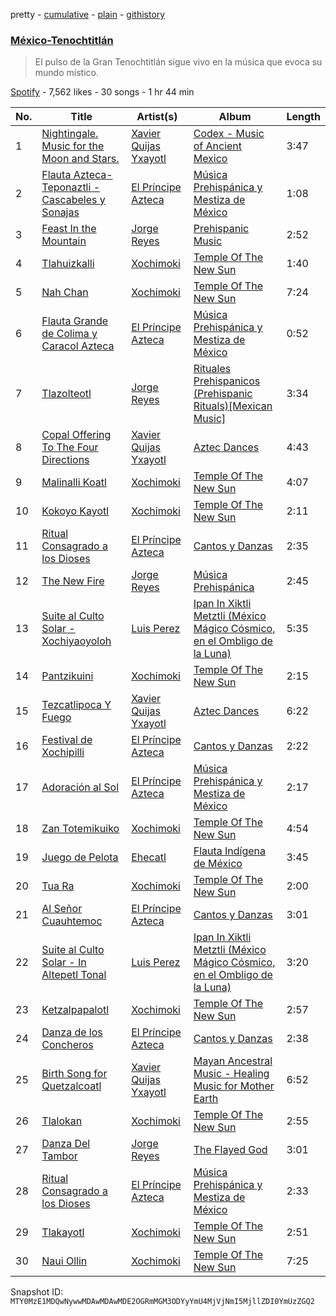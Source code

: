 pretty - [cumulative](/playlists/cumulative/37i9dQZF1DXbEuT2QnORVM.md) - [plain](/playlists/plain/37i9dQZF1DXbEuT2QnORVM) - [githistory](https://github.githistory.xyz/mackorone/spotify-playlist-archive/blob/main/playlists/plain/37i9dQZF1DXbEuT2QnORVM)

### [México\-Tenochtitlán](https://open.spotify.com/playlist/37i9dQZF1DXbEuT2QnORVM)

> El pulso de la Gran Tenochtitlán sigue vivo en la música que evoca su mundo místico.

[Spotify](https://open.spotify.com/user/spotify) - 7,562 likes - 30 songs - 1 hr 44 min

| No. | Title | Artist(s) | Album | Length |
|---|---|---|---|---|
| 1 | [Nightingale\. Music for the Moon and Stars.](https://open.spotify.com/track/0yP6HplG4dzIFpM9pbcdGe) | [Xavier Quijas Yxayotl](https://open.spotify.com/artist/13EZPKKqF3Ez1aCKTcRC5f) | [Codex \- Music of Ancient Mexico](https://open.spotify.com/album/1gKi3KeZeazp6ZkfF9J8Kl) | 3:47 |
| 2 | [Flauta Azteca\-Teponaztli \- Cascabeles y Sonajas](https://open.spotify.com/track/4IHCFpAEZnjoMSX3O7JhrW) | [El Príncipe Azteca](https://open.spotify.com/artist/6wr8B5UuGH1jEZTUHAY4ca) | [Música Prehispánica y Mestiza de México](https://open.spotify.com/album/3ahIuLsy6ios1j8Ibdz0Vs) | 1:08 |
| 3 | [Feast In the Mountain](https://open.spotify.com/track/11sAlVf9tnf4A1JfUuPGas) | [Jorge Reyes](https://open.spotify.com/artist/73lAf1b3vgM25fxLa0oIJV) | [Prehispanic Music](https://open.spotify.com/album/0wYjSe3KWirJC0F1OPNu3A) | 2:52 |
| 4 | [Tlahuizkalli](https://open.spotify.com/track/4aGro2i9JRX8pFpZvmK53x) | [Xochimoki](https://open.spotify.com/artist/2r9Sm0NknfL0xMMaRYQiiG) | [Temple Of The New Sun](https://open.spotify.com/album/6cCjUMi598z3L3pQLslGlt) | 1:40 |
| 5 | [Nah Chan](https://open.spotify.com/track/52xNXE8Zf03df6dWLt7EyV) | [Xochimoki](https://open.spotify.com/artist/2r9Sm0NknfL0xMMaRYQiiG) | [Temple Of The New Sun](https://open.spotify.com/album/6cCjUMi598z3L3pQLslGlt) | 7:24 |
| 6 | [Flauta Grande de Colima y Caracol Azteca](https://open.spotify.com/track/0tGIHFgNu2kKuyWcJE5gug) | [El Príncipe Azteca](https://open.spotify.com/artist/6wr8B5UuGH1jEZTUHAY4ca) | [Música Prehispánica y Mestiza de México](https://open.spotify.com/album/3ahIuLsy6ios1j8Ibdz0Vs) | 0:52 |
| 7 | [Tlazolteotl](https://open.spotify.com/track/5PyRkSx7BtEgUwhn7Ty2DX) | [Jorge Reyes](https://open.spotify.com/artist/73lAf1b3vgM25fxLa0oIJV) | [Rituales Prehispanicos \(Prehispanic Rituals\)\[Mexican Music\]](https://open.spotify.com/album/4UZi4TB1686JKiKdoegwhY) | 3:34 |
| 8 | [Copal Offering To The Four Directions](https://open.spotify.com/track/5iH1bBa3WRWuVeMvn0jR2M) | [Xavier Quijas Yxayotl](https://open.spotify.com/artist/13EZPKKqF3Ez1aCKTcRC5f) | [Aztec Dances](https://open.spotify.com/album/19Ae9UiDrpjn15PFMKN1bd) | 4:43 |
| 9 | [Malinalli Koatl](https://open.spotify.com/track/5uQ7OvlC84KK033X7pHjfu) | [Xochimoki](https://open.spotify.com/artist/2r9Sm0NknfL0xMMaRYQiiG) | [Temple Of The New Sun](https://open.spotify.com/album/6cCjUMi598z3L3pQLslGlt) | 4:07 |
| 10 | [Kokoyo Kayotl](https://open.spotify.com/track/1UfJTMQmsswd9WevmVYdbx) | [Xochimoki](https://open.spotify.com/artist/2r9Sm0NknfL0xMMaRYQiiG) | [Temple Of The New Sun](https://open.spotify.com/album/6cCjUMi598z3L3pQLslGlt) | 2:11 |
| 11 | [Ritual Consagrado a los Dioses](https://open.spotify.com/track/5nA2Us56gdVsctPVi9k5nB) | [El Príncipe Azteca](https://open.spotify.com/artist/6wr8B5UuGH1jEZTUHAY4ca) | [Cantos y Danzas](https://open.spotify.com/album/2fokIKH6nDT0LM4pAkXyUq) | 2:35 |
| 12 | [The New Fire](https://open.spotify.com/track/0lKCvq7aFDYWU61XdATG3Z) | [Jorge Reyes](https://open.spotify.com/artist/73lAf1b3vgM25fxLa0oIJV) | [Música Prehispánica](https://open.spotify.com/album/3L77fvfVOeXewbthEeBA6Z) | 2:45 |
| 13 | [Suite al Culto Solar \- Xochiyaoyoloh](https://open.spotify.com/track/1Z3pQdIz4n1aqKqWXncPGT) | [Luis Perez](https://open.spotify.com/artist/7jDLx2fin0vmknY3hIS1tS) | [Ipan In Xiktli Metztli \(México Mágico Cósmico, en el Ombligo de la Luna\)](https://open.spotify.com/album/1JGPFMYRAY6O9jknUAPc5N) | 5:35 |
| 14 | [Pantzikuini](https://open.spotify.com/track/2kT44BKRsD8ERHAlxdva8N) | [Xochimoki](https://open.spotify.com/artist/2r9Sm0NknfL0xMMaRYQiiG) | [Temple Of The New Sun](https://open.spotify.com/album/6cCjUMi598z3L3pQLslGlt) | 2:15 |
| 15 | [Tezcatlipoca Y Fuego](https://open.spotify.com/track/6WORAZYFYHHT6iRzoVW2Pk) | [Xavier Quijas Yxayotl](https://open.spotify.com/artist/13EZPKKqF3Ez1aCKTcRC5f) | [Aztec Dances](https://open.spotify.com/album/19Ae9UiDrpjn15PFMKN1bd) | 6:22 |
| 16 | [Festival de Xochipilli](https://open.spotify.com/track/1HVW1yYAqFf1M8C3aUfTpt) | [El Príncipe Azteca](https://open.spotify.com/artist/6wr8B5UuGH1jEZTUHAY4ca) | [Cantos y Danzas](https://open.spotify.com/album/2fokIKH6nDT0LM4pAkXyUq) | 2:22 |
| 17 | [Adoración al Sol](https://open.spotify.com/track/1OcgHJbbOBEUnClHaIcTjf) | [El Príncipe Azteca](https://open.spotify.com/artist/6wr8B5UuGH1jEZTUHAY4ca) | [Música Prehispánica y Mestiza de México](https://open.spotify.com/album/3ahIuLsy6ios1j8Ibdz0Vs) | 2:17 |
| 18 | [Zan Totemikuiko](https://open.spotify.com/track/19glAQPV2ZqhkJiCXdfjyd) | [Xochimoki](https://open.spotify.com/artist/2r9Sm0NknfL0xMMaRYQiiG) | [Temple Of The New Sun](https://open.spotify.com/album/6cCjUMi598z3L3pQLslGlt) | 4:54 |
| 19 | [Juego de Pelota](https://open.spotify.com/track/3DJjJNBcBbUjEKwy4HOIIQ) | [Ehecatl](https://open.spotify.com/artist/0U9dywhQ4PRbBn82jXGy15) | [Flauta Indígena de México](https://open.spotify.com/album/4o3JpQsSZ4aIqegl1V2XBH) | 3:45 |
| 20 | [Tua Ra](https://open.spotify.com/track/6dQOgHVrbYedUZRiRjppYl) | [Xochimoki](https://open.spotify.com/artist/2r9Sm0NknfL0xMMaRYQiiG) | [Temple Of The New Sun](https://open.spotify.com/album/6cCjUMi598z3L3pQLslGlt) | 2:00 |
| 21 | [Al Señor Cuauhtemoc](https://open.spotify.com/track/3UYKQp8Ty7HaAxXe8ZDGAc) | [El Príncipe Azteca](https://open.spotify.com/artist/6wr8B5UuGH1jEZTUHAY4ca) | [Cantos y Danzas](https://open.spotify.com/album/2fokIKH6nDT0LM4pAkXyUq) | 3:01 |
| 22 | [Suite al Culto Solar \- In Altepetl Tonal](https://open.spotify.com/track/71QCom1QzTOtxQdyBII4Ii) | [Luis Perez](https://open.spotify.com/artist/7jDLx2fin0vmknY3hIS1tS) | [Ipan In Xiktli Metztli \(México Mágico Cósmico, en el Ombligo de la Luna\)](https://open.spotify.com/album/1JGPFMYRAY6O9jknUAPc5N) | 3:20 |
| 23 | [Ketzalpapalotl](https://open.spotify.com/track/7m6HnmspAWQ76wh27Ya3TB) | [Xochimoki](https://open.spotify.com/artist/2r9Sm0NknfL0xMMaRYQiiG) | [Temple Of The New Sun](https://open.spotify.com/album/6cCjUMi598z3L3pQLslGlt) | 2:57 |
| 24 | [Danza de los Concheros](https://open.spotify.com/track/6DHxuMSkjuwd8L6cMPVgrQ) | [El Príncipe Azteca](https://open.spotify.com/artist/6wr8B5UuGH1jEZTUHAY4ca) | [Cantos y Danzas](https://open.spotify.com/album/2fokIKH6nDT0LM4pAkXyUq) | 2:38 |
| 25 | [Birth Song for Quetzalcoatl](https://open.spotify.com/track/0xgWLuVQAYsBIvyH0HLACj) | [Xavier Quijas Yxayotl](https://open.spotify.com/artist/13EZPKKqF3Ez1aCKTcRC5f) | [Mayan Ancestral Music \- Healing Music for Mother Earth](https://open.spotify.com/album/6YpTpAN3KbWcbR5YpQA4Hq) | 6:52 |
| 26 | [Tlalokan](https://open.spotify.com/track/6rAjloHl7dunxuHpvirEJV) | [Xochimoki](https://open.spotify.com/artist/2r9Sm0NknfL0xMMaRYQiiG) | [Temple Of The New Sun](https://open.spotify.com/album/6cCjUMi598z3L3pQLslGlt) | 2:55 |
| 27 | [Danza Del Tambor](https://open.spotify.com/track/5aUsfU1EVSDQEBaoXjHNhK) | [Jorge Reyes](https://open.spotify.com/artist/73lAf1b3vgM25fxLa0oIJV) | [The Flayed God](https://open.spotify.com/album/36hOL8R8t9sKSz64pQ9qxK) | 3:01 |
| 28 | [Ritual Consagrado a los Dioses](https://open.spotify.com/track/5rvaAQ4KccKBQX3DgW5z8T) | [El Príncipe Azteca](https://open.spotify.com/artist/6wr8B5UuGH1jEZTUHAY4ca) | [Música Prehispánica y Mestiza de México](https://open.spotify.com/album/3ahIuLsy6ios1j8Ibdz0Vs) | 2:33 |
| 29 | [Tlakayotl](https://open.spotify.com/track/4gRtTKIqhAnEGNLHKiR0xA) | [Xochimoki](https://open.spotify.com/artist/2r9Sm0NknfL0xMMaRYQiiG) | [Temple Of The New Sun](https://open.spotify.com/album/6cCjUMi598z3L3pQLslGlt) | 2:51 |
| 30 | [Naui Ollin](https://open.spotify.com/track/4fvH8zv1EEibLB0CW9sE1T) | [Xochimoki](https://open.spotify.com/artist/2r9Sm0NknfL0xMMaRYQiiG) | [Temple Of The New Sun](https://open.spotify.com/album/6cCjUMi598z3L3pQLslGlt) | 7:25 |

Snapshot ID: `MTY0MzE1MDQwNywwMDAwMDAwMDE2OGRmMGM3ODYyYmU4MjVjNmI5MjllZDI0YmUzZGQ2`
